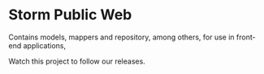 # Storm Public Web
Contains models, mappers and repository, among others, for use in front-end applications,

Watch this project to follow our releases.
